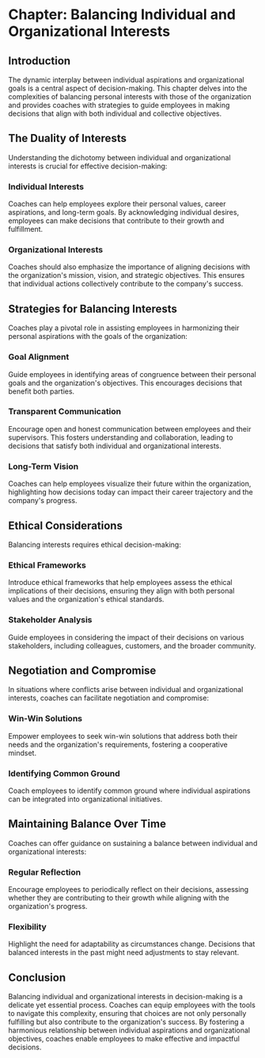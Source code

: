 Chapter: Balancing Individual and Organizational Interests
==========================================================

Introduction
------------

The dynamic interplay between individual aspirations and organizational goals is a central aspect of decision-making. This chapter delves into the complexities of balancing personal interests with those of the organization and provides coaches with strategies to guide employees in making decisions that align with both individual and collective objectives.

The Duality of Interests
------------------------

Understanding the dichotomy between individual and organizational interests is crucial for effective decision-making:

### Individual Interests

Coaches can help employees explore their personal values, career aspirations, and long-term goals. By acknowledging individual desires, employees can make decisions that contribute to their growth and fulfillment.

### Organizational Interests

Coaches should also emphasize the importance of aligning decisions with the organization's mission, vision, and strategic objectives. This ensures that individual actions collectively contribute to the company's success.

Strategies for Balancing Interests
----------------------------------

Coaches play a pivotal role in assisting employees in harmonizing their personal aspirations with the goals of the organization:

### Goal Alignment

Guide employees in identifying areas of congruence between their personal goals and the organization's objectives. This encourages decisions that benefit both parties.

### Transparent Communication

Encourage open and honest communication between employees and their supervisors. This fosters understanding and collaboration, leading to decisions that satisfy both individual and organizational interests.

### Long-Term Vision

Coaches can help employees visualize their future within the organization, highlighting how decisions today can impact their career trajectory and the company's progress.

Ethical Considerations
----------------------

Balancing interests requires ethical decision-making:

### Ethical Frameworks

Introduce ethical frameworks that help employees assess the ethical implications of their decisions, ensuring they align with both personal values and the organization's ethical standards.

### Stakeholder Analysis

Guide employees in considering the impact of their decisions on various stakeholders, including colleagues, customers, and the broader community.

Negotiation and Compromise
--------------------------

In situations where conflicts arise between individual and organizational interests, coaches can facilitate negotiation and compromise:

### Win-Win Solutions

Empower employees to seek win-win solutions that address both their needs and the organization's requirements, fostering a cooperative mindset.

### Identifying Common Ground

Coach employees to identify common ground where individual aspirations can be integrated into organizational initiatives.

Maintaining Balance Over Time
-----------------------------

Coaches can offer guidance on sustaining a balance between individual and organizational interests:

### Regular Reflection

Encourage employees to periodically reflect on their decisions, assessing whether they are contributing to their growth while aligning with the organization's progress.

### Flexibility

Highlight the need for adaptability as circumstances change. Decisions that balanced interests in the past might need adjustments to stay relevant.

Conclusion
----------

Balancing individual and organizational interests in decision-making is a delicate yet essential process. Coaches can equip employees with the tools to navigate this complexity, ensuring that choices are not only personally fulfilling but also contribute to the organization's success. By fostering a harmonious relationship between individual aspirations and organizational objectives, coaches enable employees to make effective and impactful decisions.
